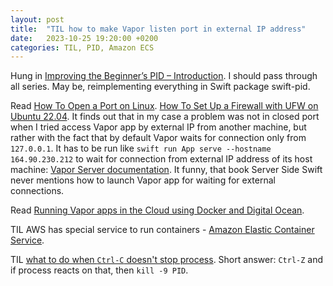 ```yaml
---
layout: post
title:  "TIL how to make Vapor listen port in external IP address"
date:   2023-10-25 19:20:00 +0200
categories: TIL, PID, Amazon ECS
---
```

Hung in [Improving the Beginner’s PID – Introduction](http://brettbeauregard.com/blog/2011/04/improving-the-beginners-pid-introduction/). I should pass through all series. May be, reimplementing everything in Swift package swift-pid.

Read [How To Open a Port on Linux](https://www.digitalocean.com/community/tutorials/opening-a-port-on-linux). [How To Set Up a Firewall with UFW on Ubuntu 22.04](https://www.digitalocean.com/community/tutorials/how-to-set-up-a-firewall-with-ufw-on-ubuntu-22-04). It finds out that in my case a problem was not in closed port when I tried access Vapor app by external IP from another machine, but rather with the fact that by default Vapor waits for connection only from `127.0.0.1`. It has to be run like `swift run App serve --hostname 164.90.230.212` to wait for connection from external IP address of its host machine: [Vapor Server documentation](https://docs.vapor.codes/advanced/server/). It funny, that book Server Side Swift never mentions how to launch Vapor app for waiting for external connections.

Read [Running Vapor apps in the Cloud using Docker and Digital Ocean](https://maartene.github.io/blog/files/fc49f9fdc7928f8ecead7e6003bfa5cb-21.html).

TIL AWS has special service to run containers - [Amazon Elastic Container Service](https://aws.amazon.com/ecs/).

TIL [what to do when `Ctrl-C` doesn't stop process](https://superuser.com/a/243472). Short answer: `Ctrl-Z` and if process reacts on that, then `kill -9 PID`.
